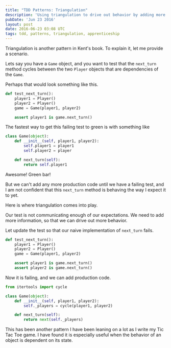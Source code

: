 ```yaml
---
title: "TDD Patterns: Triangulation"
description: 'Using triangulation to drive out behavior by adding more assertions to tests, preventing naive implementations from passing.'
pubDate: 'Jun 23 2016'
layout: post
date: 2016-06-23 03:08 UTC
tags: tdd, patterns, triangulation, apprenticeship
---
```



Triangulation is another pattern in Kent's book. To explain it, let me provide a scenario.

Lets say you have a `Game` object, and you want to test that the `next_turn` method cycles between the two `Player` objects that are dependencies of the `Game`.

Perhaps that would look something like this.

```python
def test_next_turn():
    player1 = Player()
    player2 = Player()
    game = Game(player1, player2)

    assert player1 is game.next_turn()
```

The fastest way to get this failing test to green is with something like

```python
class Game(object):
    def __init__(self, player1, player2):
        self.player1 = player1
        self.player2 = player

    def next_turn(self):
        return self.player1
```

Awesome! Green bar!

But we can't add any more production code until we have a failing test, and I am not confident that this `next_turn` method is behaving the way I expect it to yet.

Here is where triangulation comes into play.

Our test is not communicating enough of our expectations. We need to add more information, so that we can drive out more behavior.

Let update the test so that our naive implementation of `next_turn` fails.

```python
def test_next_turn():
    player1 = Player()
    player2 = Player()
    game = Game(player1, player2)

    assert player1 is game.next_turn()
    assert player2 is game.next_turn()
```

Now it is failing, and we can add production code.

```python
from itertools import cycle

class Game(object):
    def __init__(self, player1, player2):
        self._players = cycle(player1, player2)

    def next_turn(self):
        return next(self._players)
```

This has been another pattern I have been leaning on a lot as I write my Tic Tac Toe game. I have found it is especially useful when the behavior of an object is dependent on its state.
